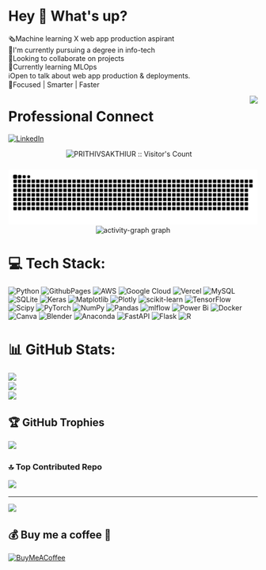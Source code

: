 # Hey 👋 What's up?

🗞️Machine learning X web app production aspirant <br>🚀I'm currently pursuing a degree in info-tech<br>🌠Looking to collaborate on projects<br>🔮Currently learning MLOps<br>ℹ️Open to talk about web app production & deployments.<br>🚧Focused | Smarter | Faster

<img align="right" height="150" src="https://i.imgflip.com/65efzo.gif"  />


# Professional Connect
[![LinkedIn](https://img.shields.io/badge/LinkedIn-%230077B5.svg?logo=linkedin&logoColor=white)](https://linkedin.com/in/prithiv-sakthi-u-r-b85842250) 

<p align="center"><img src="https://profile-counter.glitch.me/{PRITHIVSAKTHIUR}/count.svg" alt="PRITHIVSAKTHIUR :: Visitor's Count" /></p>


<div align="center">
<picture>
  <source media="(prefers-color-scheme: dark)" srcset="https://raw.githubusercontent.com/PRITHIVSAKTHIUR/PRITHIVSAKTHIUR/output/github-contribution-grid-snake-dark.svg">
  <source media="(prefers-color-scheme: light)" srcset="https://raw.githubusercontent.com/PRITHIVSAKTHIUR/PRITHIVSAKTHIUR/output/github-contribution-grid-snake.svg">
  <img alt="github contribution grid snake animation" src="https://raw.githubusercontent.com/PRITHIVSAKTHIUR/PRITHIVSAKTHIUR/output/github-contribution-grid-snake-dark.svg">
</picture>
</div>



<div align="center">
  <img src="https://github-readme-activity-graph.vercel.app/graph?username=PRITHIVSAKTHIUR&radius=16&theme=react&area=true&order=5" height="300" alt="activity-graph graph"  />
</div>


# 💻 Tech Stack:
![Python](https://img.shields.io/badge/python-3670A0?style=for-the-badge&logo=python&logoColor=ffdd54) ![GithubPages](https://img.shields.io/badge/github%20pages-121013?style=for-the-badge&logo=github&logoColor=white) ![AWS](https://img.shields.io/badge/AWS-%23FF9900.svg?style=for-the-badge&logo=amazon-aws&logoColor=white)  ![Google Cloud](https://img.shields.io/badge/GoogleCloud-%234285F4.svg?style=for-the-badge&logo=google-cloud&logoColor=white) ![Vercel](https://img.shields.io/badge/vercel-%23000000.svg?style=for-the-badge&logo=vercel&logoColor=white)  ![MySQL](https://img.shields.io/badge/mysql-%2300000f.svg?style=for-the-badge&logo=mysql&logoColor=white) ![SQLite](https://img.shields.io/badge/sqlite-%2307405e.svg?style=for-the-badge&logo=sqlite&logoColor=white) ![Keras](https://img.shields.io/badge/Keras-%23D00000.svg?style=for-the-badge&logo=Keras&logoColor=white) ![Matplotlib](https://img.shields.io/badge/Matplotlib-%23ffffff.svg?style=for-the-badge&logo=Matplotlib&logoColor=black) ![Plotly](https://img.shields.io/badge/Plotly-%233F4F75.svg?style=for-the-badge&logo=plotly&logoColor=white) ![scikit-learn](https://img.shields.io/badge/scikit--learn-%23F7931E.svg?style=for-the-badge&logo=scikit-learn&logoColor=white) ![TensorFlow](https://img.shields.io/badge/TensorFlow-%23FF6F00.svg?style=for-the-badge&logo=TensorFlow&logoColor=white) ![Scipy](https://img.shields.io/badge/SciPy-%230C55A5.svg?style=for-the-badge&logo=scipy&logoColor=%white) ![PyTorch](https://img.shields.io/badge/PyTorch-%23EE4C2C.svg?style=for-the-badge&logo=PyTorch&logoColor=white) ![NumPy](https://img.shields.io/badge/numpy-%23013243.svg?style=for-the-badge&logo=numpy&logoColor=white) ![Pandas](https://img.shields.io/badge/pandas-%23150458.svg?style=for-the-badge&logo=pandas&logoColor=white) ![mlflow](https://img.shields.io/badge/mlflow-%23d9ead3.svg?style=for-the-badge&logo=numpy&logoColor=blue) ![Power Bi](https://img.shields.io/badge/power_bi-F2C811?style=for-the-badge&logo=powerbi&logoColor=black)   ![Docker](https://img.shields.io/badge/docker-%230db7ed.svg?style=for-the-badge&logo=docker&logoColor=white) ![Canva](https://img.shields.io/badge/Canva-%2300C4CC.svg?style=for-the-badge&logo=Canva&logoColor=white) ![Blender](https://img.shields.io/badge/blender-%23F5792A.svg?style=for-the-badge&logo=blender&logoColor=white) ![Anaconda](https://img.shields.io/badge/Anaconda-%2344A833.svg?style=for-the-badge&logo=anaconda&logoColor=white) ![FastAPI](https://img.shields.io/badge/FastAPI-005571?style=for-the-badge&logo=fastapi) ![Flask](https://img.shields.io/badge/flask-%23000.svg?style=for-the-badge&logo=flask&logoColor=white)   ![R](https://img.shields.io/badge/r-%23276DC3.svg?style=for-the-badge&logo=r&logoColor=white)




# 📊 GitHub Stats:
![](https://github-readme-stats.vercel.app/api?username=PRITHIVSAKTHIUR&theme=default&hide_border=false&include_all_commits=true&count_private=true)<br/>
![](https://github-readme-streak-stats.herokuapp.com/?user=PRITHIVSAKTHIUR&theme=default&hide_border=false)<br/>
![](https://github-readme-stats.vercel.app/api/top-langs/?username=PRITHIVSAKTHIUR&theme=default&hide_border=false&include_all_commits=true&count_private=true&layout=compact)





## 🏆 GitHub Trophies
![](https://github-profile-trophy.vercel.app/?username=PRITHIVSAKTHIUR&theme=chalk&no-frame=true&no-bg=false&margin-w=4)

### 🔝 Top Contributed Repo
![](https://github-contributor-stats.vercel.app/api?username=PRITHIVSAKTHIUR&limit=5&theme=dark&combine_all_yearly_contributions=true)

---
[![](https://visitcount.itsvg.in/api?id=PRITHIVSAKTHIUR&icon=0&color=0)](https://visitcount.itsvg.in)

  ## 💰 Buy me a coffee 🥤
  [![BuyMeACoffee](https://img.shields.io/badge/Buy%20Me%20a%20Coffee-ffdd00?style=for-the-badge&logo=buy-me-a-coffee&logoColor=black)](https://www.buymeacoffee.com/prithivsakthi) 

  
<!-- Proudly created with GPRM ( https://gprm.itsvg.in ) -->
